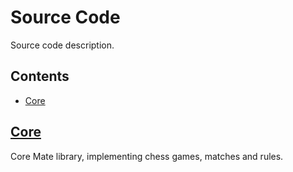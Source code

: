 # Source Code

Source code description.

## Contents

- [Core](#core)

## [Core](./Source/Core)

Core Mate library, implementing chess games, matches and rules. 